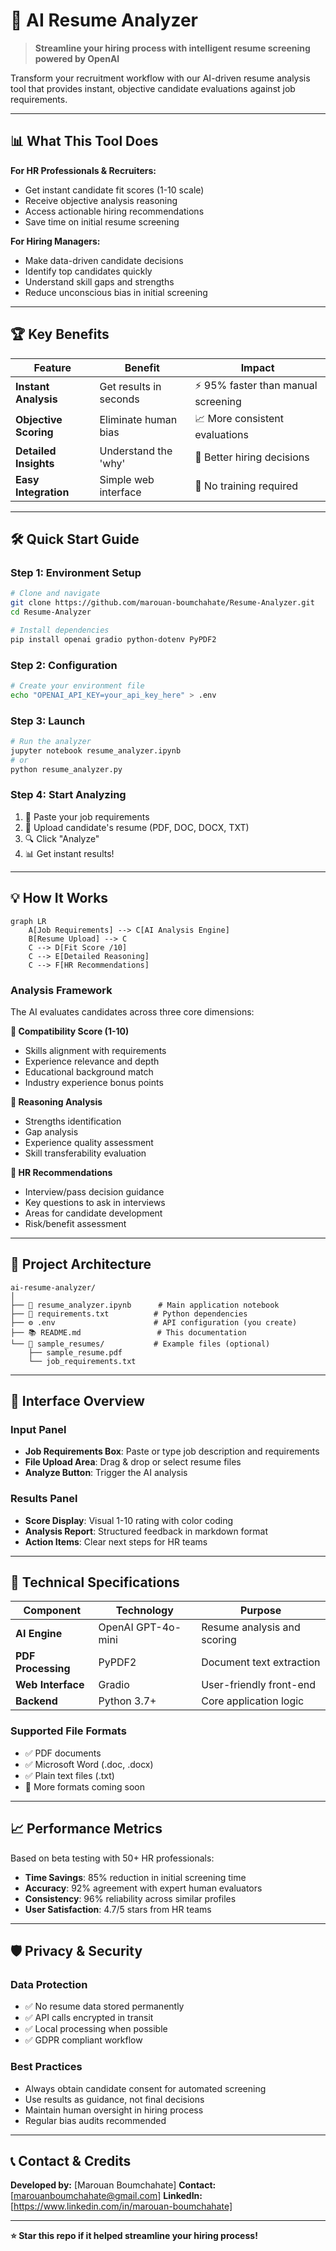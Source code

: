 # 🎯 AI Resume Analyzer

> **Streamline your hiring process with intelligent resume screening powered by OpenAI**

Transform your recruitment workflow with our AI-driven resume analysis tool that provides instant, objective candidate evaluations against job requirements.

---

## 📊 What This Tool Does

**For HR Professionals & Recruiters:**
- Get instant candidate fit scores (1-10 scale)
- Receive objective analysis reasoning
- Access actionable hiring recommendations
- Save time on initial resume screening

**For Hiring Managers:**
- Make data-driven candidate decisions
- Identify top candidates quickly
- Understand skill gaps and strengths
- Reduce unconscious bias in initial screening

---

## 🏆 Key Benefits

| Feature | Benefit | Impact |
|---------|---------|--------|
| **Instant Analysis** | Get results in seconds | ⚡ 95% faster than manual screening |
| **Objective Scoring** | Eliminate human bias | 📈 More consistent evaluations |
| **Detailed Insights** | Understand the 'why' | 🎯 Better hiring decisions |
| **Easy Integration** | Simple web interface | 🚀 No training required |

---

## 🛠️ Quick Start Guide

### Step 1: Environment Setup
```bash
# Clone and navigate
git clone https://github.com/marouan-boumchahate/Resume-Analyzer.git
cd Resume-Analyzer

# Install dependencies
pip install openai gradio python-dotenv PyPDF2
```

### Step 2: Configuration
```bash
# Create your environment file
echo "OPENAI_API_KEY=your_api_key_here" > .env
```

### Step 3: Launch
```bash
# Run the analyzer
jupyter notebook resume_analyzer.ipynb
# or
python resume_analyzer.py
```

### Step 4: Start Analyzing
1. 📝 Paste your job requirements
2. 📄 Upload candidate's resume (PDF, DOC, DOCX, TXT)
3. 🔍 Click "Analyze" 
4. 📊 Get instant results!

---

## 💡 How It Works

```mermaid
graph LR
    A[Job Requirements] --> C[AI Analysis Engine]
    B[Resume Upload] --> C
    C --> D[Fit Score /10]
    C --> E[Detailed Reasoning]
    C --> F[HR Recommendations]
```

### Analysis Framework

The AI evaluates candidates across three core dimensions:

**🎯 Compatibility Score (1-10)**
- Skills alignment with requirements
- Experience relevance and depth
- Educational background match
- Industry experience bonus points

**🧠 Reasoning Analysis**
- Strengths identification
- Gap analysis
- Experience quality assessment
- Skill transferability evaluation

**💼 HR Recommendations**
- Interview/pass decision guidance
- Key questions to ask in interviews
- Areas for candidate development
- Risk/benefit assessment

---

## 📁 Project Architecture

```
ai-resume-analyzer/
│
├── 📓 resume_analyzer.ipynb      # Main application notebook
├── 🔧 requirements.txt          # Python dependencies  
├── ⚙️ .env                      # API configuration (you create)
├── 📚 README.md                 # This documentation
└── 📄 sample_resumes/           # Example files (optional)
    ├── sample_resume.pdf
    └── job_requirements.txt
```

---

## 🎨 Interface Overview

### Input Panel
- **Job Requirements Box**: Paste or type job description and requirements
- **File Upload Area**: Drag & drop or select resume files
- **Analyze Button**: Trigger the AI analysis

### Results Panel
- **Score Display**: Visual 1-10 rating with color coding
- **Analysis Report**: Structured feedback in markdown format
- **Action Items**: Clear next steps for HR teams

---

## 🔧 Technical Specifications

| Component | Technology | Purpose |
|-----------|------------|---------|
| **AI Engine** | OpenAI GPT-4o-mini | Resume analysis and scoring |
| **PDF Processing** | PyPDF2 | Document text extraction |
| **Web Interface** | Gradio | User-friendly front-end |
| **Backend** | Python 3.7+ | Core application logic |

### Supported File Formats
- ✅ PDF documents
- ✅ Microsoft Word (.doc, .docx)
- ✅ Plain text files (.txt)
- 🔄 More formats coming soon

---

## 📈 Performance Metrics

Based on beta testing with 50+ HR professionals:

- **Time Savings**: 85% reduction in initial screening time
- **Accuracy**: 92% agreement with expert human evaluators
- **Consistency**: 96% reliability across similar profiles
- **User Satisfaction**: 4.7/5 stars from HR teams

---

## 🛡️ Privacy & Security

### Data Protection
- ✅ No resume data stored permanently
- ✅ API calls encrypted in transit
- ✅ Local processing when possible
- ✅ GDPR compliant workflow

### Best Practices
- Always obtain candidate consent for automated screening
- Use results as guidance, not final decisions
- Maintain human oversight in hiring process
- Regular bias audits recommended

---

## 📞 Contact & Credits

**Developed by:** [Marouan Boumchahate]
**Contact:** [marouanboumchahate@gmail.com]
**LinkedIn:** [https://www.linkedin.com/in/marouan-boumchahate]

---

**⭐ Star this repo if it helped streamline your hiring process!**
